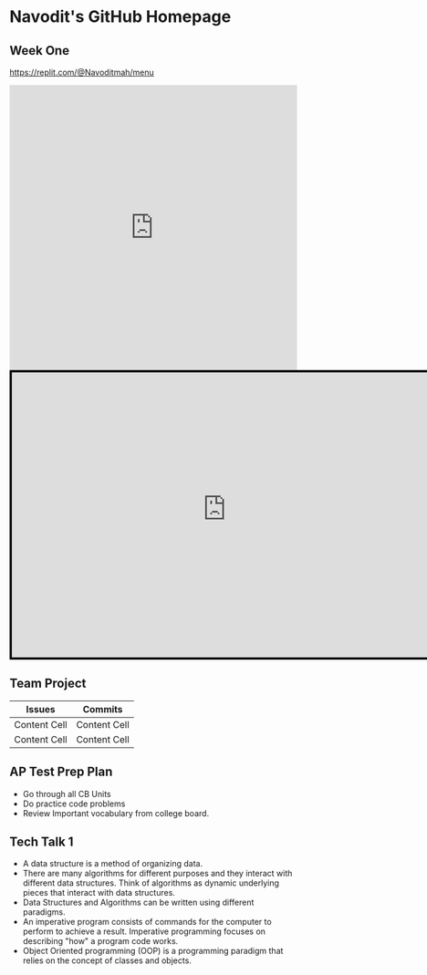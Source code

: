 # Navodit's GitHub Homepage


## Week One

https://replit.com/@Navoditmah/menu

<iframe frameborder="0" width="100%" height="500px" src="https://replit.com/@Navoditmah/menu-embed?embed=true"> </iframe>



<iframe src="https://block-racers-spoooky-edition-embed-edition.carlosrosiles1.repl.co/" name="Block Racers!" scrolling="No" height="500px" width="750px" style="border:4px solid #000000;"></iframe>





## Team Project 

| Issues  |  Commits |
| ------------- | ------------- |
| Content Cell  | Content Cell  |
| Content Cell  | Content Cell  |

## AP Test Prep Plan
* Go through all CB Units
* Do practice code problems
* Review Important vocabulary from college board.

## Tech Talk 1
* A data structure is a method of organizing data.
* There are many algorithms for different purposes and they interact with different data structures. Think of algorithms as dynamic underlying pieces that interact with data structures.
* Data Structures and Algorithms can be written using different paradigms.
* An imperative program consists of commands for the computer to perform to achieve a result. Imperative programming focuses on describing "how" a program code works.
* Object Oriented programming (OOP) is a programming paradigm that relies on the concept of classes and objects.
